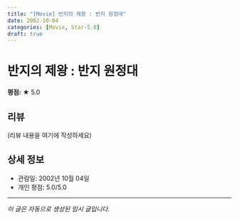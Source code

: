 ```yaml
---
title: "[Movie] 반지의 제왕 : 반지 원정대"
date: 2002-10-04
categories: [Movie, Star-5.0]
draft: true
---
```


# 반지의 제왕 : 반지 원정대

**평점:** ★ 5.0

## 리뷰

(리뷰 내용을 여기에 작성하세요)

## 상세 정보

- 관람일: 2002년 10월 04일
- 개인 평점: 5.0/5.0

---

*이 글은 자동으로 생성된 임시 글입니다.*
